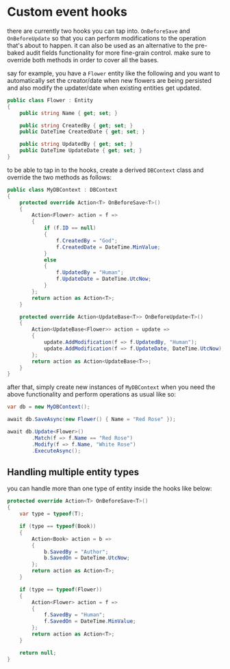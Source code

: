 # Custom event hooks

there are currently two hooks you can tap into. `OnBeforeSave` and `OnBeforeUpdate` so that you can perform modifications to the operation that's about to happen. 
it can also be used as an alternative to the pre-baked audit fields functionality for more fine-grain control. make sure to override both methods in order to cover all the bases.

say for example, you have a `Flower` entity like the following and you want to automatically set the creator/date when new flowers are being persisted and also modify the updater/date when existing entities get updated.
```csharp
public class Flower : Entity
{
    public string Name { get; set; }

    public string CreatedBy { get; set; }
    public DateTime CreatedDate { get; set; }

    public string UpdatedBy { get; set; }
    public DateTime UpdateDate { get; set; }
}
```
to be able to tap in to the hooks, create a derived `DBContext` class and override the two methods as follows:
```csharp
public class MyDBContext : DBContext
{
    protected override Action<T> OnBeforeSave<T>()
    {
        Action<Flower> action = f =>
        {
            if (f.ID == null)
            {
                f.CreatedBy = "God";
                f.CreatedDate = DateTime.MinValue;
            }
            else
            {
                f.UpdatedBy = "Human";
                f.UpdateDate = DateTime.UtcNow;
            }
        };
        return action as Action<T>;
    }

    protected override Action<UpdateBase<T>> OnBeforeUpdate<T>()
    {
        Action<UpdateBase<Flower>> action = update =>
        {
            update.AddModification(f => f.UpdatedBy, "Human");
            update.AddModification(f => f.UpdateDate, DateTime.UtcNow);
        };
        return action as Action<UpdateBase<T>>;
    }
}
```
after that, simply create new instances of `MyDBContext` when you need the above functionality and perform operations as usual like so:
```csharp
var db = new MyDBContext();

await db.SaveAsync(new Flower() { Name = "Red Rose" });

await db.Update<Flower>()
        .Match(f => f.Name == "Red Rose")
        .Modify(f => f.Name, "White Rose")
        .ExecuteAsync();
```

## Handling multiple entity types

you can handle more than one type of entity inside the hooks like below:
```csharp
protected override Action<T> OnBeforeSave<T>()
{
    var type = typeof(T);

    if (type == typeof(Book))
    {
        Action<Book> action = b =>
        {
            b.SavedBy = "Author";
            b.SavedOn = DateTime.UtcNow;
        };
        return action as Action<T>;
    }

    if (type == typeof(Flower))
    {
        Action<Flower> action = f =>
        {
            f.SavedBy = "Human";
            f.SavedOn = DateTime.MinValue;
        };
        return action as Action<T>;
    }

    return null;
}
```
